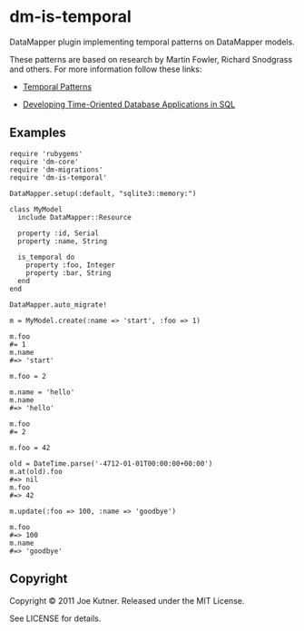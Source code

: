 dm-is-temporal
==================================

DataMapper plugin implementing temporal patterns on DataMapper models.

These patterns are based on research by Martin Fowler, Richard Snodgrass and others.  For more information follow these links:

+  [Temporal Patterns](http://martinfowler.com/eaaDev/timeNarrative.html)

+  [Developing Time-Oriented Database Applications in SQL](http://www.cs.arizona.edu/people/rts/publications.html)

Examples
---------

    require 'rubygems'
    require 'dm-core'
    require 'dm-migrations'
    require 'dm-is-temporal'
    
    DataMapper.setup(:default, "sqlite3::memory:")
        
    class MyModel
      include DataMapper::Resource
    
      property :id, Serial
      property :name, String
    
      is_temporal do
        property :foo, Integer
        property :bar, String
      end
    end
        
    DataMapper.auto_migrate!
    
    m = MyModel.create(:name => 'start', :foo => 1)
        
    m.foo
    #= 1
    m.name  
    #=> 'start'
    
    m.foo = 2
    
    m.name = 'hello'
    m.name  
    #=> 'hello'
    
    m.foo
    #= 2
    
    m.foo = 42
        
    old = DateTime.parse('-4712-01-01T00:00:00+00:00')
    m.at(old).foo
    #=> nil
    m.foo
    #=> 42
    
    m.update(:foo => 100, :name => 'goodbye')
    
    m.foo
    #=> 100
    m.name
    #=> 'goodbye'
    

Copyright
----------

Copyright © 2011 Joe Kutner. Released under the MIT License.

See LICENSE for details.